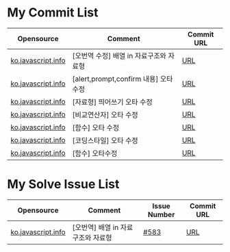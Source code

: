 # My Commit List
|Opensource|Comment|Commit URL|
|-|-|-|
|[ko.javascript.info]( https://github.com/javascript-tutorial/ko.javascript.info)|[오번역 수정] 배열 in 자료구조와 자료형|[URL](https://github.com/javascript-tutorial/ko.javascript.info/pull/623/commits/e65fa430d5817b441289ed3c58f5d4b254937700)|
|[ko.javascript.info]( https://github.com/javascript-tutorial/ko.javascript.info)|[alert,prompt,confirm 내용] 오타 수정|[URL](https://github.com/javascript-tutorial/ko.javascript.info/pull/664/commits/a66ceaca516736ed0443f1d84ae10989c990a4ec)|
|[ko.javascript.info]( https://github.com/javascript-tutorial/ko.javascript.info)|[자료형] 띄어쓰기 오타 수정|[URL](https://github.com/javascript-tutorial/ko.javascript.info/pull/665/commits/982e202a7b898981cc13067cbb2a7b3072280693)|
|[ko.javascript.info]( https://github.com/javascript-tutorial/ko.javascript.info)|[비교연산자] 오타 수정|[URL](https://github.com/javascript-tutorial/ko.javascript.info/pull/666/commits/35e7b15f6114600d185f9636c96e4c0fe73a4f4c)|
|[ko.javascript.info]( https://github.com/javascript-tutorial/ko.javascript.info)|[함수] 오타 수정|[URL](https://github.com/javascript-tutorial/ko.javascript.info/pull/699/commits/d994798b517265391628038e05e529572b017043)|
|[ko.javascript.info]( https://github.com/javascript-tutorial/ko.javascript.info)|[코딩스타일] 오타 수정|[URL](https://github.com/javascript-tutorial/ko.javascript.info/pull/700/commits/d4623f0c80d27672497df3d3105c83b951812692)|
|[ko.javascript.info]( https://github.com/javascript-tutorial/ko.javascript.info)|[함수] 오타수정|[URL](https://github.com/javascript-tutorial/ko.javascript.info/pull/701/commits/83424f0a0d48568f49158cc13673ba5ceafb149a)|

# My Solve Issue List
|Opensource|Comment|Issue Number|Commit URL|
|-|-|-|-|
|[ko.javascript.info]( https://github.com/javascript-tutorial/ko.javascript.info)|[오번역] 배열 in 자료구조와 자료형|[#583](https://github.com/javascript-tutorial/ko.javascript.info/issues/583)|[URL](https://github.com/javascript-tutorial/ko.javascript.info/pull/623/commits/e65fa430d5817b441289ed3c58f5d4b254937700)|
